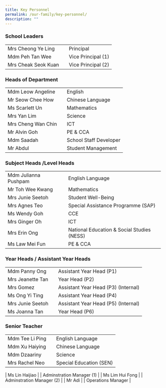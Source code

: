 ```yaml
---
title: Key Personnel
permalink: /our-family/key-personnel/
description: ""
---
```

### School Leaders

| | |  |
| -------- | -------- | -------- |
| Mrs Cheong Ye Ling    | | Principal    |
| Mdm Peh Tan Wee   | | Vice Principal  (1)   |
| Mrs Cheak Seok Kuan    | | Vice Principal (2)  |



### Heads of Department

| | |  |
| -------- | -------- | -------- |
| Mdm Leow Angeline    | | English|
| Mr Seow Chee How   | | Chinese Language|
| Ms Scarlett Un | | Mathematics|
| Mrs Yan Lim | | Science|
| Mrs Cheng Wan Chin | | ICT|
| Mr Alvin Goh | | PE & CCA|
| Mdm Saadah   | |School Staff Developer|
| Mr Abdul  | | Student Management |


### Subject Heads /Level Heads

| | |  |
| -------- | -------- | -------- |
| Mdm Julianna Pushpam | | English Language|
| Mr Toh Wee Kwang | | Mathematics|
| Mrs Junie Seetoh | | Student Well-Being|
| Mrs Agnes Teo | | Special Assistance Programme (SAP)|
| Ms Wendy Goh | | CCE|
| Mrs Ginger Oh | | ICT|
| Mrs Erin Ong | | National Education & Social Studies (NESS)|
| Ms Law Mei Fun | | PE & CCA|



### Year Heads / Assistant Year Heads
| | |  |
| -------- | -------- | -------- |
| Mdm Panny Ong | | Assistant Year Head (P1)|
| Mrs Jeanette Tan | | Year Head (P2)|
| Mrs Gomez| | Assistant Year Head (P3) (Internal)|
| Ms Ong Yi Ting | | Assistant Year Head (P4)|
| Mrs Junie Seetoh | |  Assistant Year Head (P5) (Internal)|
| Ms Joanna Tan | | Year Head (P6)|



### Senior Teacher

|| | |
| -------- | -------- | -------- |
| Mdm Tee Li Ping  | | English Language    |
| Mdm Xu Haiying  | | Chinese Language    |
| Mdm Dzaariny  | | Science    |
| Mrs Rachel Neo  | | Special Education (SEN)   |


| Ms Lin Haijiao    | | Adminstration Manager (1)  |
| Ms Lim Hui Fong   | | Adminstration Manager (2)  |
| Mr Adi    | | Operations Manager |